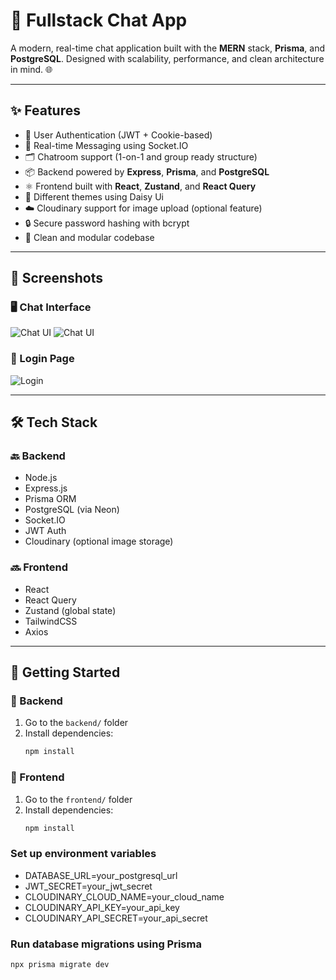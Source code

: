 # 💬 Fullstack Chat App

A modern, real-time chat application built with the **MERN** stack, **Prisma**, and **PostgreSQL**. Designed with scalability, performance, and clean architecture in mind. 🌐

---

## ✨ Features

- 🔐 User Authentication (JWT + Cookie-based)
- 💬 Real-time Messaging using Socket.IO
- 🗂️ Chatroom support (1-on-1 and group ready structure)
- 📦 Backend powered by **Express**, **Prisma**, and **PostgreSQL**
- ⚛️ Frontend built with **React**, **Zustand**, and **React Query**
- 🌈 Different themes using Daisy Ui
- ☁️ Cloudinary support for image upload (optional feature)
- 🔒 Secure password hashing with bcrypt
- 🧼 Clean and modular codebase

---

## 📸 Screenshots

### 🖥️ Chat Interface

![Chat UI](./assets/chat.png)
![Chat UI](./assets/chatpage.png)

### 🔐 Login Page

![Login](./assets/signin.png)



---

## 🛠️ Tech Stack

### 🔙 Backend

- Node.js
- Express.js
- Prisma ORM
- PostgreSQL (via Neon)
- Socket.IO
- JWT Auth
- Cloudinary (optional image storage)

### 🔜 Frontend

- React
- React Query
- Zustand (global state)
- TailwindCSS
- Axios

---

## 🚀 Getting Started

### 🧰 Backend

1. Go to the `backend/` folder
2. Install dependencies:
   ```bash
   npm install

  ### 🧰 Frontend

1. Go to the `frontend/` folder
2. Install dependencies:
   ```bash
   npm install

 ### Set up environment variables

 - DATABASE_URL=your_postgresql_url
 - JWT_SECRET=your_jwt_secret
 - CLOUDINARY_CLOUD_NAME=your_cloud_name
 - CLOUDINARY_API_KEY=your_api_key
 - CLOUDINARY_API_SECRET=your_api_secret

 ### Run database migrations using Prisma
    npx prisma migrate dev


    


